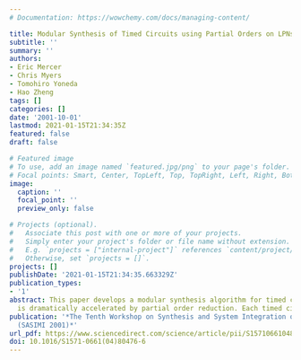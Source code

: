 ```yaml
---
# Documentation: https://wowchemy.com/docs/managing-content/

title: Modular Synthesis of Timed Circuits using Partial Orders on LPNs
subtitle: ''
summary: ''
authors:
- Eric Mercer
- Chris Myers
- Tomohiro Yoneda
- Hao Zheng
tags: []
categories: []
date: '2001-10-01'
lastmod: 2021-01-15T21:34:35Z
featured: false
draft: false

# Featured image
# To use, add an image named `featured.jpg/png` to your page's folder.
# Focal points: Smart, Center, TopLeft, Top, TopRight, Left, Right, BottomLeft, Bottom, BottomRight.
image:
  caption: ''
  focal_point: ''
  preview_only: false

# Projects (optional).
#   Associate this post with one or more of your projects.
#   Simply enter your project's folder or file name without extension.
#   E.g. `projects = ["internal-project"]` references `content/project/deep-learning/index.md`.
#   Otherwise, set `projects = []`.
projects: []
publishDate: '2021-01-15T21:34:35.663329Z'
publication_types:
- '1'
abstract: This paper develops a modular synthesis algorithm for timed circuits that
  is dramatically accelerated by partial order reduction. Each timed circuit m…
publication: '*The Tenth Workshop on Synthesis and System Integration of MIxed Technologies
  (SASIMI 2001)*'
url_pdf: https://www.sciencedirect.com/science/article/pii/S1571066104804766
doi: 10.1016/S1571-0661(04)80476-6
---
```

